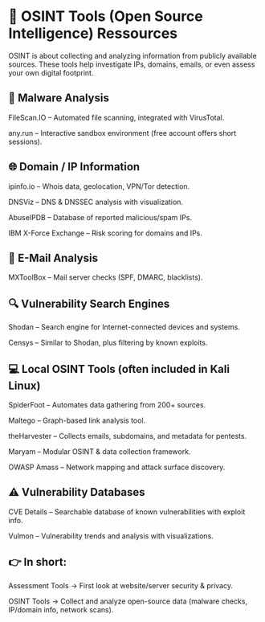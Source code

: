 
# 🔎 OSINT Tools (Open Source Intelligence) Ressources

OSINT is about collecting and analyzing information from publicly available sources. These tools help investigate IPs, domains, emails, or even assess your own digital footprint.


## 🦠 Malware Analysis

FileScan.IO – Automated file scanning, integrated with VirusTotal.

any.run – Interactive sandbox environment (free account offers short sessions).


## 🌐 Domain / IP Information

ipinfo.io – Whois data, geolocation, VPN/Tor detection.

DNSViz – DNS & DNSSEC analysis with visualization.

AbuseIPDB – Database of reported malicious/spam IPs.

IBM X-Force Exchange – Risk scoring for domains and IPs.

 
##  📧 E-Mail Analysis

MXToolBox – Mail server checks (SPF, DMARC, blacklists).


## 🔍 Vulnerability Search Engines

Shodan – Search engine for Internet-connected devices and systems.

Censys – Similar to Shodan, plus filtering by known exploits.


## 💻 Local OSINT Tools (often included in Kali Linux)

SpiderFoot – Automates data gathering from 200+ sources.

Maltego – Graph-based link analysis tool.

theHarvester – Collects emails, subdomains, and metadata for pentests.

Maryam – Modular OSINT & data collection framework.

OWASP Amass – Network mapping and attack surface discovery.


## ⚠️ Vulnerability Databases

CVE Details – Searchable database of known vulnerabilities with exploit info.

Vulmon – Vulnerability trends and analysis with visualizations.


## 👉 In short:

Assessment Tools → First look at website/server security & privacy.

OSINT Tools → Collect and analyze open-source data (malware checks, IP/domain info, network scans).
